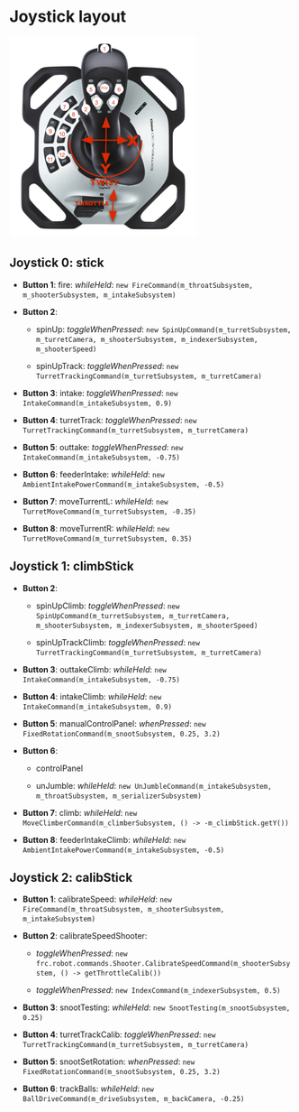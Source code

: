 # Joystick layout

![joystick image](Joystick.png)

## Joystick 0: stick

* __Button 1__: fire: _whileHeld_: ```new FireCommand(m_throatSubsystem, m_shooterSubsystem, m_intakeSubsystem)```

* __Button 2__:

  * spinUp: _toggleWhenPressed_: ```new SpinUpCommand(m_turretSubsystem, m_turretCamera, m_shooterSubsystem, m_indexerSubsystem, m_shooterSpeed)```

  * spinUpTrack: _toggleWhenPressed_: ```new TurretTrackingCommand(m_turretSubsystem, m_turretCamera)```

* __Button 3__: intake: _toggleWhenPressed_: ```new IntakeCommand(m_intakeSubsystem, 0.9)```

* __Button 4__: turretTrack: _toggleWhenPressed_: ```new TurretTrackingCommand(m_turretSubsystem, m_turretCamera)```

* __Button 5__: outtake: _toggleWhenPressed_: ```new IntakeCommand(m_intakeSubsystem, -0.75)```

* __Button 6__: feederIntake: _whileHeld_: ```new AmbientIntakePowerCommand(m_intakeSubsystem, -0.5)```

* __Button 7__: moveTurrentL: _whileHeld_: ```new TurretMoveCommand(m_turretSubsystem, -0.35)```

* __Button 8__: moveTurrentR: _whileHeld_: ```new TurretMoveCommand(m_turretSubsystem, 0.35)```

## Joystick 1: climbStick

* __Button 2__:

  * spinUpClimb: _toggleWhenPressed_: ```new SpinUpCommand(m_turretSubsystem, m_turretCamera, m_shooterSubsystem, m_indexerSubsystem, m_shooterSpeed)```

  * spinUpTrackClimb: _toggleWhenPressed_: ```new TurretTrackingCommand(m_turretSubsystem, m_turretCamera)```

* __Button 3__: outtakeClimb: _whileHeld_: ```new IntakeCommand(m_intakeSubsystem, -0.75)```

* __Button 4__: intakeClimb: _whileHeld_: ```new IntakeCommand(m_intakeSubsystem, 0.9)```

* __Button 5__: manualControlPanel: _whenPressed_: ```new FixedRotationCommand(m_snootSubsystem, 0.25, 3.2)```

* __Button 6__:

  * controlPanel

  * unJumble: _whileHeld_: ```new UnJumbleCommand(m_intakeSubsystem, m_throatSubsystem, m_serializerSubsystem)```

* __Button 7__: climb: _whileHeld_: ```new MoveClimberCommand(m_climberSubsystem, () -> -m_climbStick.getY())```

* __Button 8__: feederIntakeClimb: _whileHeld_: ```new AmbientIntakePowerCommand(m_intakeSubsystem, -0.5)```

## Joystick 2: calibStick

* __Button 1__: calibrateSpeed: _whileHeld_: ```new FireCommand(m_throatSubsystem, m_shooterSubsystem, m_intakeSubsystem)```

* __Button 2__: calibrateSpeedShooter:

  * _toggleWhenPressed_: ```new frc.robot.commands.Shooter.CalibrateSpeedCommand(m_shooterSubsystem, () -> getThrottleCalib())```

  * _toggleWhenPressed_: ```new IndexCommand(m_indexerSubsystem, 0.5)```

* __Button 3__: snootTesting: _whileHeld_: ```new SnootTesting(m_snootSubsystem, 0.25)```

* __Button 4__: turretTrackCalib: _toggleWhenPressed_: ```new TurretTrackingCommand(m_turretSubsystem, m_turretCamera)```

* __Button 5__: snootSetRotation: _whenPressed_: ```new FixedRotationCommand(m_snootSubsystem, 0.25, 3.2)```

* __Button 6__: trackBalls: _whileHeld_: ```new BallDriveCommand(m_driveSubsystem, m_backCamera, -0.25)```

